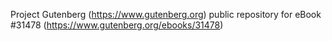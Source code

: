 Project Gutenberg (https://www.gutenberg.org) public repository for eBook #31478 (https://www.gutenberg.org/ebooks/31478)
